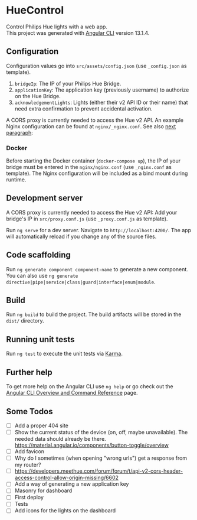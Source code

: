 # HueControl

Control Philips Hue lights with a web app. \
This project was generated with [Angular CLI](https://github.com/angular/angular-cli) version 13.1.4.

## Configuration

Configuration values go into `src/assets/config.json` (use `_config.json` as template).

1. `bridgeIp`: The IP of your Philips Hue Bridge.
2. `applicationKey`: The application key (previously username) to authorize on the Hue Bridge.
3. `acknowledgementLights`: Lights (either their v2 API ID or their name) that need extra confirmation to prevent accidental activation.

A CORS proxy is currently needed to access the Hue v2 API. An example Nginx configuration can be found at `nginx/_nginx.conf`. See also [next paragraph](#docker):

### Docker

Before starting the Docker container (`docker-compose up`), the IP of your bridge must be entered in the `nginx/nginx.conf` (use `_nginx.conf` as template). The Nginx configuration will be included as a bind mount during runtime.

## Development server

A CORS proxy is currently needed to access the Hue v2 API: Add your bridge's IP in `src/proxy.conf.js` (use `_proxy.conf.js` as template).

Run `ng serve` for a dev server. Navigate to `http://localhost:4200/`. The app will automatically reload if you change any of the source files.

## Code scaffolding

Run `ng generate component component-name` to generate a new component. You can also use `ng generate directive|pipe|service|class|guard|interface|enum|module`.

## Build

Run `ng build` to build the project. The build artifacts will be stored in the `dist/` directory.

## Running unit tests

Run `ng test` to execute the unit tests via [Karma](https://karma-runner.github.io).

## Further help

To get more help on the Angular CLI use `ng help` or go check out the [Angular CLI Overview and Command Reference](https://angular.io/cli) page.

## Some Todos

- [ ] Add a proper 404 site
- [ ] Show the current status of the device (on, off, maybe unavailable). The needed data should already be there. https://material.angular.io/components/button-toggle/overview
- [ ] Add favicon
- [ ] Why do I sometimes (when opening "wrong urls") get a response from my router?
- [ ] https://developers.meethue.com/forum/forum/t/api-v2-cors-header-access-control-allow-origin-missing/6602
- [ ] Add a way of generating a new application key
- [ ] Masonry for dashboard
- [ ] First deploy
- [ ] Tests
- [ ] Add icons for the lights on the dashboard
